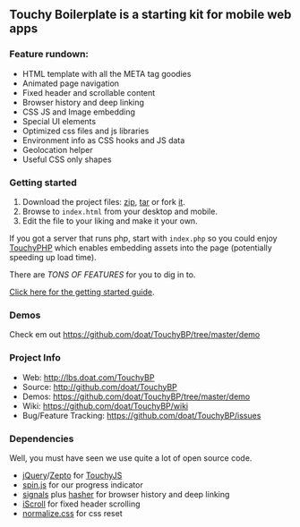 Touchy Boilerplate is a starting kit for mobile web apps
---

### Feature rundown:

* HTML template with all the META tag goodies
* Animated page navigation
* Fixed header and scrollable content
* Browser history and deep linking
* CSS JS and Image embedding
* Special UI elements
* Optimized css files and js libraries
* Environment info as CSS hooks and JS data
* Geolocation helper
* Useful CSS only shapes

### Getting started

1. Download the project files: [zip](https://github.com/doat/TouchyBP/zipball/master), [tar](https://github.com/doat/TouchyBP/tarball/master) or fork [it](https://github.com/doat/TouchyBP).
2. Browse to `index.html` from your desktop and mobile.
3. Edit the file to your liking and make it your own.

If you got a server that runs php, start with `index.php` so you could enjoy [TouchyPHP](https://github.com/doat/TouchyPHP) which enables embedding assets into the page (potentially speeding up load time).

There are *TONS OF FEATURES* for you to dig in to.

[Click here for the getting started guide](https://github.com/doat/TouchyBP/wiki/Getting-started).

### Demos

Check em out <https://github.com/doat/TouchyBP/tree/master/demo>

### Project Info

* Web: <http://lbs.doat.com/TouchyBP>
* Source: <http://github.com/doat/TouchyBP>
* Demos: <https://github.com/doat/TouchyBP/tree/master/demo>
* Wiki: <https://github.com/doat/TouchyBP/wiki>
* Bug/Feature Tracking: <https://github.com/doat/TouchyBP/issues>


### Dependencies

Well, you must have seen we use quite a lot of open source code.

* [jQuery](http://www.jquery.com)/[Zepto](http://www.zeptojs.com) for [TouchyJS](http://github.com/doat/TouchyJS)
* [spin.js](http://fgnass.github.com/spin.js/) for our progress indicator 
* [signals](http://millermedeiros.github.com/js-signals/) plus [hasher](https://github.com/millermedeiros/Hasher) for browser history and deep linking
* [iScroll](http://cubiq.org/iscroll-4) for fixed header scrolling
* [normalize.css](http://necolas.github.com/normalize.css/) for css reset